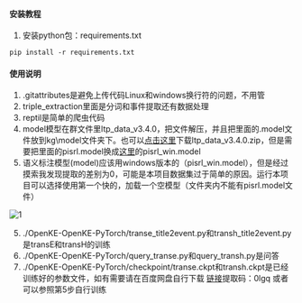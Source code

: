#### 安装教程

1.  安装python包：requirements.txt
~~~
pip install -r requirements.txt
~~~


#### 使用说明

1.  .gitattributes是避免上传代码Linux和windows换行符的问题，不用管
2.  triple_extraction里面是分词和事件提取还有数据处理
3.  reptil是简单的爬虫代码
4.  model模型在群文件里ltp_data_v3.4.0，把文件解压，并且把里面的.model文件放到kg\model文件夹下。也可以[点击这里](http://ltp.ai/download.html)下载ltp_data_v3.4.0.zip，但是需要把里面的pisrl.model换成[这里](http://model.scir.yunfutech.com/server/3.4.0/pisrl_win.model)的pisrl_win.model
5.  语义标注模型(model)应该用windows版本的（pisrl_win.model），但是经过摸索我发现提取的差别为0，可能是本项目数据集过于简单的原因。运行本项目可以选择使用第一个快的，加载一个空模型（文件夹内不能有pisrl.model文件）

![1](https://github.com/Starry-16/KRR/assets/89348402/1cb03a6d-897c-4c6f-9f4b-6e302a76ed37)

5.  ./OpenKE-OpenKE-PyTorch/transe_title2event.py和transh_title2event.py是transE和transH的训练
6.  ./OpenKE-OpenKE-PyTorch/query_transe.py和query_transh.py是问答
7.  ./OpenKE-OpenKE-PyTorch/checkpoint/transe.ckpt和transh.ckpt是已经训练好的参数文件，如有需要请在百度网盘自行下载 [链接](https://pan.baidu.com/s/1GmYVHG7warRzFlk7528JAA)提取码：0lgq            或者可以参照第5步自行训练





